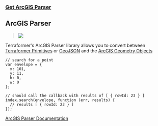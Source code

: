 ### <a href="/" class="button button-light">Get ArcGIS Parser</a>
## ArcGIS Parser

> <img src="/img/terraformer-parser.png" />

Terraformer's ArcGIS Parser library allows you to convert between [Terraformer Primitives]() or [GeoJSON](http://geojson.org/geojson-spec.html) and the [ArcGIS Geometry Objects](http://resources.arcgis.com/en/help/arcgis-rest-api/#/Geometry_Objects/02r3000000n1000000/)

    // search for a point
    var envelope = {
      x: 101,
      y: 11,
      h: 0,
      w: 0
    };

    // should call the callback with results of [ { rowId: 23 } ]
    index.search(envelope, function (err, results) {
      // results [ { rowId: 23 } ]
    });

[ArcGIS Parser Documentation](/)